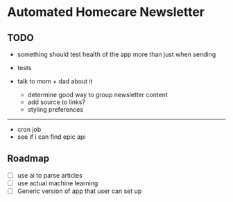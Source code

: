 # Automated Homecare Newsletter

## TODO

- something should test health of the app more than just when sending

- tests

- talk to mom + dad about it
  - determine good way to group newsletter content  
  - add source to links?
  - styling preferences

---

- cron job
- see if i can find epic api

## Roadmap

- [ ] use ai to parse articles
- [ ] use actual machine learning
- [ ] Generic version of app that user can set up
